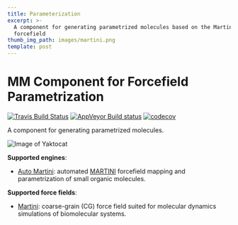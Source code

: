 ```yaml
---
title: Parameterization
excerpt: >-
  A component for generating parametrized molecules based on the Martini CG
  forcefield
thumb_img_path: images/martini.png
template: post
---
```

MM Component for Forcefield Parametrization
==============================

[//]: # (Badges)
[![Travis Build Status](https://travis-ci.com/REPLACE_WITH_OWNER_ACCOUNT/mmic_parametrization.svg?branch=master)](https://travis-ci.com/REPLACE_WITH_OWNER_ACCOUNT/mmic_parametrization)
[![AppVeyor Build status](https://ci.appveyor.com/api/projects/status/REPLACE_WITH_APPVEYOR_LINK/branch/master?svg=true)](https://ci.appveyor.com/project/REPLACE_WITH_OWNER_ACCOUNT/mmic_parametrization/branch/master)
[![codecov](https://codecov.io/gh/REPLACE_WITH_OWNER_ACCOUNT/mmic_automartini/branch/master/graph/badge.svg)](https://codecov.io/gh/REPLACE_WITH_OWNER_ACCOUNT/mmic_automartini/branch/master)

A component for generating parametrized molecules.

![Image of Yaktocat](https://github.com/MolSSI/MMIC_parametrization/blob/master/mmic_forcefield/data/ff_component.png?raw=true)

**Supported engines**:
- [Auto Martini](https://github.com/tbereau/auto_martini): automated [MARTINI](http://www.cgmartini.nl) forcefield mapping and parametrization of small organic molecules.

**Supported force fields**:
- [Martini](http://www.cgmartini.nl): coarse-grain (CG) force field suited for molecular dynamics simulations of biomolecular systems.

